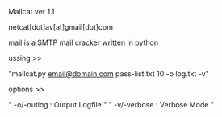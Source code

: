 Mailcat ver 1.1
 
netcat[dot]av[at]gmail[dot]com

mail is a SMTP mail cracker written in python 

ussing >>

"mailcat.py email@domain.com pass-list.txt 10 -o log.txt -v"

options >> 

" -o/-outlog <file> : Output Logfile "
" -v/-verbose : Verbose Mode "



